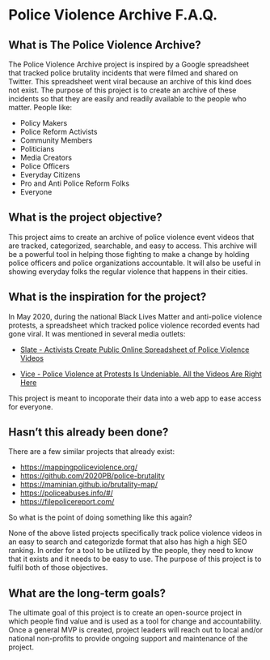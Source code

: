 # Police Violence Archive F.A.Q.

## What is The Police Violence Archive?

The Police Violence Archive project is inspired by a Google spreadsheet that tracked police brutality incidents that were filmed and shared on Twitter.  This spreadsheet went viral because an archive of this kind does not exist.  The purpose of this project is to create an archive of these incidents so that they are easily and readily available to the people who matter.  People like:

- Policy Makers
- Police Reform Activists
- Community Members
- Politicians
- Media Creators
- Police Officers
- Everyday Citizens
- Pro and Anti Police Reform Folks
- Everyone

## What is the project objective?

This project aims to create an archive of police violence event videos that are tracked, categorized, searchable, and easy to access.  This archive will be a powerful tool in helping those fighting to make a change by holding police officers and police organizations accountable.  It will also be useful in showing everyday folks the regular violence that happens in their cities.

## What is the inspiration for the project?

In May 2020, during the national Black Lives Matter and anti-police violence protests, a spreadsheet which tracked police violence recorded events had gone viral.  It was mentioned in several media outlets:

- [Slate - Activists Create Public Online Spreadsheet of Police Violence Videos](https://www.vice.com/en_us/article/7kpbmy/police-violence-at-protests-is-undeniable-all-the-videos-are-right-here)

- [Vice - Police Violence at Protests Is Undeniable. All the Videos Are Right Here](https://slate.com/news-and-politics/2020/06/george-floyd-public-spreadsheet-police-violence-videos.html)


This project is meant to incoporate their data into a web app to ease access for everyone.

## Hasn’t this already been done?

There are a few similar projects that already exist:

- https://mappingpoliceviolence.org/
- https://github.com/2020PB/police-brutality
- https://maminian.github.io/brutality-map/
- https://policeabuses.info/#/
- https://filepolicereport.com/

So what is the point of doing something like this again?

None of the above listed projects specifically track police violence videos in an easy to search and categorizde format that also has high a high SEO ranking.  In order for a tool to be utilized by the people, they need to know that it exists and it needs to be easy to use.  The purpose of this project is to fulfil both of those objectives.

## What are the long-term goals?

The ultimate goal of this project is to create an open-source project in which people find value and is used as a tool for change and accountability.  Once a general MVP is created, project leaders will reach out to local and/or national non-profits to provide ongoing support and maintenance of the project.
